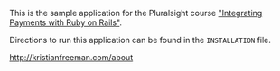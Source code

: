 This is the sample application for the Pluralsight course ["Integrating Payments with Ruby on Rails"](course).

Directions to run this application can be found in the `INSTALLATION` file.

http://kristianfreeman.com/about

[course]: https://www.pluralsight.com/courses/ruby-on-rails-integrating-payments
